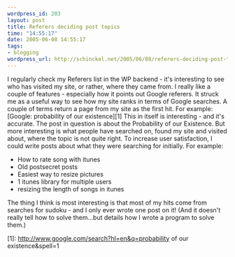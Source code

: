 ```yaml
--- 
wordpress_id: 203
layout: post
title: Referers deciding post topics
time: "14:55:17"
date: 2005-06-08 14:55:17
tags: 
- blogging
wordpress_url: http://schinckel.net/2005/06/08/referers-deciding-post-topics/
---
```

I regularly check my Referers list in the WP backend - it's interesting to see who has visited my site, or rather, where they came from. I really like a couple of features - especially how it points out Google referers. It struck me as a useful way to see how my site ranks in terms of Google searches. A couple of terms return a page from my site as the first hit. For example: [Google: probability of our existence][1] This in itself is interesting - and it's accurate. The post in question is about the Probability of our Existence. But more interesting is what people have searched on, found my site and visited about, where the topic is not quite right. To increase user satisfaction, I could write posts about what they were searching for initially. For example: 

  * How to rate song with itunes
  * Old postsecret posts
  * Easiest way to resize pictures
  * 1 itunes library for multiple users
  * resizing the length of songs in itunes

The thing I think is most interesting is that most of my hits come from searches for sudoku - and I only ever wrote one post on it! (And it doesn't really tell how to solve them...but details how I wrote a program to solve them.) 

   [1]: http://www.google.com/search?hl=en&q=probability of our existence&spell=1

